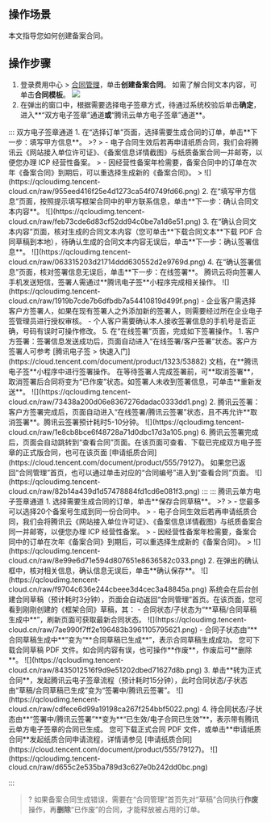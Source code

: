 ## 操作场景

本文指导您如何创建备案合同。

## 操作步骤

1. 登录费用中心 > [合同管理](https://console.cloud.tencent.com/expense/contract)，单击**创建备案合同**。
如需了解合同文本内容，可单击**合同模板**。
![](https://qcloudimg.tencent-cloud.cn/raw/0f565165990e7654519edae80c2969d3.png)
2. 在弹出的窗口中，根据需要选择电子签章方式，待通过系统校验后单击**确定**，进入**“双方电子签章”通道**或**“腾讯云单方电子签章”通道**。
<dx-tabs>
::: 双方电子签章通道
1. 在“选择订单”页面，选择需要生成合同的订单，单击**下一步：填写甲方信息**。
>?
> - 电子合同生效后若再申请纸质合同，我们会将腾讯云《网站接入单位许可证》、《备案信息详情截图》与纸质备案合同一并邮寄，以便您办理 ICP 经营性备案。
> - 因经营性备案年检需要，备案合同中的订单在次年《备案合同》到期后，可以重选择生成新的《备案合同》。
> 
![](https://qcloudimg.tencent-cloud.cn/raw/955eed416f25e4d1273ca54f0749fd66.png)
2. 在“填写甲方信息”页面，按照提示填写框架合同中的甲方联系信息，单击**下一步：确认合同文本内容**。
![](https://qcloudimg.tencent-cloud.cn/raw/feb73cde6d83cf52dd94c0be7a1d6e51.png)
3. 在“确认合同文本内容”页面，核对生成的合同文本内容（您可单击**下载合同文本**下载 PDF 合同草稿到本地），待确认生成的合同文本内容无误后，单击**下一步：确认签署信息**。
![](https://qcloudimg.tencent-cloud.cn/raw/063315203d21714ddd630552d2e9769d.png)
4. 在“确认签署信息”页面，核对签署信息无误后，单击**下一步：在线签署**。
腾讯云将向签署人手机发送短信，签署人需通过**腾讯电子签**小程序完成相关操作。
![](https://qcloudimg.tencent-cloud.cn/raw/1919b7cde7b6dfbdb7a54410819d499f.png)
 - 企业客户需选择客户方签署人，如果在现有签署人之外添加新的签署人，则需要经过所在企业电子签管理员进行授权审核。
 - 个人客户需要确认本人接收签署信息的手机号是否正确，号码有误时可操作修改。
5. 在“在线签署”页面，完成如下签署操作。
 1. 客户方签署：签署信息发送成功后，页面自动进入“在线签署/客户签署”状态。客户方签署人可参考 [腾讯电子签 > 快速入门](https://cloud.tencent.com/document/product/1323/53882) 文档，在**腾讯电子签**小程序中进行签署操作。
在等待签署人完成签署前，可**取消签署**，取消签署后合同将变为“已作废”状态。如签署人未收到签署信息，可单击**重新发送**。
![](https://qcloudimg.tencent-cloud.cn/raw/73438a200d06e8367276dadac0333dd1.png)
 2. 腾讯云签署：客户方签署完成后，页面自动进入“在线签署/腾讯云签署”状态，且不再允许**取消签署**。腾讯云签署预计耗时5-10分钟。
 ![](https://qcloudimg.tencent-cloud.cn/raw/1e8cb8bce6f48728a71d0dbc17d3a105.png)
6. 腾讯云签署完成后，页面会自动跳转到“查看合同”页面。在该页面可查看、下载已完成双方电子签章的正式版合同，也可在该页面 [申请纸质合同](https://cloud.tencent.com/document/product/555/79127)。
如果您已返回“合同管理”首页，也可以通过单击对应的“合同编号”进入到“查看合同”页面。
 ![](https://qcloudimg.tencent-cloud.cn/raw/82b14a439d1d57478884fd1cd6e081f3.png)
:::
::: 腾讯云单方电子签章通道
1. 选择需要生成合同的订单，单击**保存合同草稿**。
>?
> - 您最多可以选择20个备案号生成到同一份合同中。
> - 电子合同生效后若再申请纸质合同，我们会将腾讯云《网站接入单位许可证》、《备案信息详情截图》与纸质备案合同一并邮寄，以便您办理 ICP 经营性备案。
> - 因经营性备案年检需要，备案合同中的订单在次年《备案合同》到期后，可以重选择生成新的《备案合同》。
> 
![](https://qcloudimg.tencent-cloud.cn/raw/8e99e6d71e594d807651e8636582c033.png)
2. 在弹出的确认框中，核对相关信息，确认信息无误后，单击**确认保存**。
![](https://qcloudimg.tencent-cloud.cn/raw/f9704c636e244cbeee3d4cec3a48845a.png)
系统会在后台创建合同草稿（预计耗时3分钟），页面会自动返回“合同管理”首页。在该页面，您可看到刚刚创建的《框架合同》草稿，其：
 - 合同状态/子状态为“**草稿/合同草稿生成中**”，刷新页面可获取最新合同状态。
 ![](https://qcloudimg.tencent-cloud.cn/raw/7ae990f7ff2e196483b3961105795621.png)
 - 合同子状态由“**合同草稿生成中**”变为“**合同草稿已生成**”，表示合同草稿生成成功。
您可下载合同草稿 PDF 文件。如合同内容有误，也可操作**作废**，作废后可**删除**。
 ![](https://qcloudimg.tencent-cloud.cn/raw/8435012516f9d9e51202dbed71627d8b.png)
3. 单击**转为正式合同**，发起腾讯云电子签章流程（预计耗时15分钟），此时合同状态/子状态由“草稿/合同草稿已生成”变为“签署中/腾讯云签署”。
![](https://qcloudimg.tencent-cloud.cn/raw/cdfece6d99a19198ca267f254bbf5022.png)
4. 待合同状态/子状态由**“签署中/腾讯云签署”**变为**“已生效/电子合同已生效”**，表示带有腾讯云单方电子签章的合同已生成。
您可下载正式合同 PDF 文件，或单击**申请纸质合同**发起纸质合同申请流程，详情请参见 [申请纸质合同](https://cloud.tencent.com/document/product/555/79127)。
![](https://qcloudimg.tencent-cloud.cn/raw/d655c2e535ba789d3c627e0b242dd0bc.png)

:::
</dx-tabs>
>? 如果备案合同生成错误，需要在“合同管理”首页先对“草稿”合同执行**作废**操作，再**删除**“已作废”的合同，才能释放被占用的订单。
>


